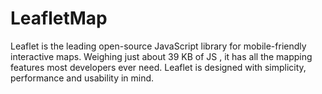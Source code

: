 # LeafletMap
Leaflet is the leading open-source JavaScript library for mobile-friendly interactive maps. Weighing just about 39 KB of JS , it has all the mapping features most developers ever need. Leaflet is designed with simplicity, performance and usability in mind.
